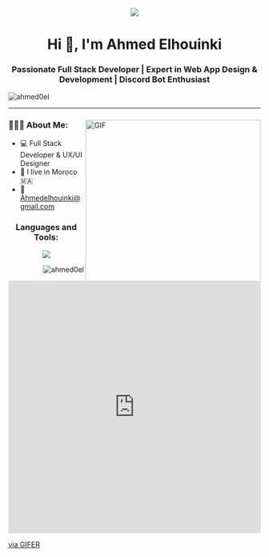 <div align="center">
  <img src="https://user-images.githubusercontent.com/22107794/139580686-887df369-edb8-4bc8-b607-4fbf6d7e4866.gif">
</div>


<h1 align="center">Hi 👋, I'm Ahmed Elhouinki</h1>
<h3 align="center">Passionate Full Stack Developer | Expert in Web App Design & Development | Discord Bot Enthusiast</h3>
<p align="left"> <img src="https://komarev.com/ghpvc/?username=ahmed0el&label=Profile%20views&color=0e75b6&style=flat" alt="ahmed0el" /> </p>
<hr/>
<div>
  <img align="right" alt="GIF" src="https://i0.wp.com/media.tenor.com/TIUfh_o9hIUAAAAd/minimoss-pixel-art.gif?fit=960%2C960&ssl=1" width="350px" />
<h3 align="left">👨🏻‍💻 About Me:</h3>

- 💻 Full Stack Developer & UX/UI Designer
- 📌 I live in Moroco 🇲🇦
- 📧 Ahmedelhouinki@gmail.com
</div>

<div align='center'>
  <h3 align="center">Languages and Tools:</h3>
<p align="center">
  <a href="https://skillicons.dev">
    <img src="https://skillicons.dev/icons?i=git,azure,blender,bootstrap,cpp,css,discord,bots,figma,github,html,ai,js,jquery,linux,mongodb,laravel,mysql,nodejs,npm,ps,php,postman,py,react,tailwind,vite,vscode,windows" />
  </a>
</p>
</div>

<div>
  <p>&nbsp;<img align="right" src="https://github-readme-stats.vercel.app/api?username=ahmed0el&show_icons=true&locale=en" alt="ahmed0el" /></p>
<p><img align="left" src="https://github-readme-streak-stats.herokuapp.com/?user=ahmed0el&" alt="ahmed0el" /></p>

<p><img align="left" src="https://github-readme-stats.vercel.app/api/top-langs?username=ahmed0el&show_icons=true&locale=en&layout=compact" alt="ahmed0el" /></p>

</div>

<div style="padding-top:100.000%;position:relative;"><iframe src="https://gifer.com/embed/Vp3L" width="100%" height="100%" style='position:absolute;top:0;left:0;' frameBorder="0" allowFullScreen></iframe></div><p><a href="https://gifer.com">via GIFER</a></p>

